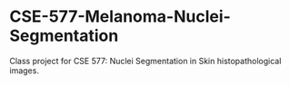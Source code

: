 # CSE-577-Melanoma-Nuclei-Segmentation
Class project for CSE 577: Nuclei Segmentation in Skin histopathological images. 
